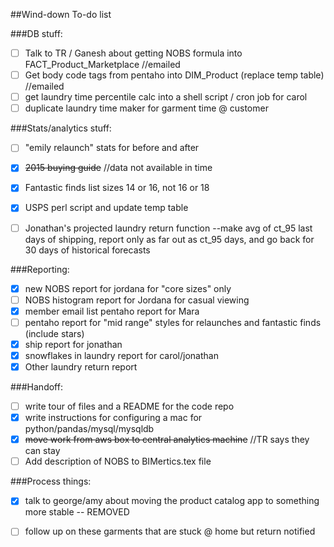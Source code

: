 ##Wind-down To-do list

###DB stuff:
- [ ]  Talk to TR / Ganesh about getting NOBS formula into 
FACT_Product_Marketplace //emailed
- [ ]  Get body code tags from pentaho into DIM_Product (replace temp table) //emailed
- [ ]  get laundry time percentile calc into a shell script / cron job for 
carol
- [ ]  duplicate laundry time maker for garment time @ customer

###Stats/analytics stuff:
- [ ]  "emily relaunch" stats for before and after
- [X]  ~~2015 buying guide~~   //data not available in time
- [X]  Fantastic finds list sizes 14 or 16, not 16 or 18
- [X]  USPS perl script and update temp table
- [ ]  Jonathan's projected laundry return function --make avg of ct_95 last 
days of shipping, report only as far out as ct_95 days, and go back for 30 
days of historical forecasts


###Reporting:
- [X]  new NOBS report for jordana for "core sizes" only
- [ ]  NOBS histogram report for Jordana for casual viewing
- [X]  member email list pentaho report for Mara
- [ ]  pentaho report for "mid range" styles for relaunches and 
fantastic finds (include stars)
- [X]  ship report for jonathan
- [X]  snowflakes in laundry report for carol/jonathan  
- [X]  Other laundry return report

###Handoff:
- [ ]  write tour of files and a README for the code repo
- [X]  write instructions for configuring a mac for python/pandas/mysql/mysqldb
- [X]  ~~move work from aws box to central analytics machine~~ 
  //TR says they can stay
- [ ]  Add description of NOBS to BIMertics.tex file

###Process things:
- [X]  talk to george/amy about moving the product catalog app to something 
more stable -- REMOVED
- [ ]  follow up on these garments that are stuck @ home but return notified


